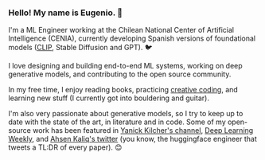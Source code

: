 ### Hello! My name is Eugenio. 🌱


I'm a ML Engineer working at the Chilean National Center of Artificial Intelligence (CENIA), currently developing Spanish versions of foundational models ([CLIP](https://github.com/OpenCENIA/themo), Stable Diffusion and GPT). 🐦

I love designing and building end-to-end ML systems, working on deep generative models, and contributing to the open source community.

In my free time, I enjoy reading books, practicing [creative coding](https://www.instagram.com/ouhenio/), and learning new stuff (I currently got into bouldering and guitar).

I'm also very passionate about generative models, so I try to keep up to date with the state of the art, in literature and in code. Some of my open-source work has been featured in [Yanick Kilcher's channel](https://www.youtube.com/watch?v=K3cmxn5znyU), [Deep Learning Weekly](https://www.deeplearningweekly.com/p/deep-learning-weekly-issue-233), and [Ahsen Kaliq's twitter](https://twitter.com/_akhaliq](https://twitter.com/_akhaliq/status/1490201823139016710)) (you know, the huggingface engineer that tweets a TL:DR of every paper). 😊 

<!--
**ouhenio/ouhenio** is a ✨ _special_ ✨ repository because its `README.md` (this file) appears on your GitHub profile.

Here are some ideas to get you started:

- 🔭 I’m currently working on ...
- 🌱 I’m currently learning ...
- 👯 I’m looking to collaborate on ...
- 🤔 I’m looking for help with ...
- 💬 Ask me about ...
- 📫 How to reach me: ...
- 😄 Pronouns: ...
- ⚡ Fun fact: ...
-->
